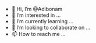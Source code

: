 - 👋 Hi, I’m @Adibonam
- 👀 I’m interested in ...
- 🌱 I’m currently learning ...
- 💞️ I’m looking to collaborate on ...
- 📫 How to reach me ...

<!---
Adibonam/Adibonam is a ✨ special ✨ repository because its `README.md` (this file) appears on your GitHub profile.
You can click the Preview link to take a look at your changes.
--->
